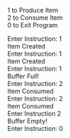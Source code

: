 1 to Produce Item  
2 to Consume Item  
0 to Exit Program  

Enter Instruction: 1  
Item Created  
Enter Instruction: 1  
Item Created  
Enter Instruction: 1  
Buffer Full!  
Enter Instruction: 2  
Item Consumed  
Enter Instruction: 2  
Item Consumed  
Enter Instruction 2  
Buffer Empty!  
Enter Instruction: 0  

